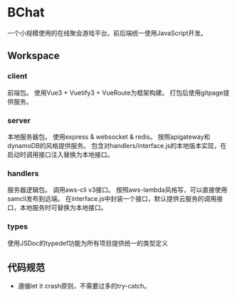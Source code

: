 # BChat
一个小规模使用的在线聚会游戏平台。前后端统一使用JavaScript开发。

## Workspace
### client
前端包。
使用Vue3 + Vuetify3 + VueRoute为框架构建。
打包后使用gitpage提供服务。

### server
本地服务器包。
使用express & websocket & redis。
按照apigateway和dynamoDB的风格提供服务。
包含对handlers/interface.js的本地版本实现，在启动时调用接口注入替换为本地接口。

### handlers
服务器逻辑包。
调用aws-cli v3接口。
按照aws-lambda风格写，可以直接使用samcli发布到远端。
在interface.js中封装一个接口，默认提供云服务的调用接口，本地服务时可替换为本地接口。

### types
使用JSDoc的typedef功能为所有项目提供统一的类型定义

## 代码规范
- 遵循let it crash原则，不需要过多的try-catch。
